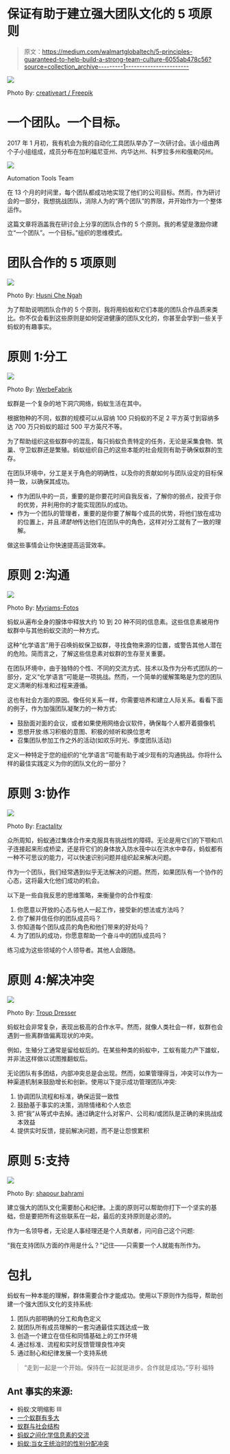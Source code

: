# 保证有助于建立强大团队文化的 5 项原则

> 原文：<https://medium.com/walmartglobaltech/5-principles-guaranteed-to-help-build-a-strong-team-culture-6055ab478c56?source=collection_archive---------1----------------------->

![](img/a9c0b024c40ce5ba56913d8021c81186.png)

Photo By: [creativeart / Freepik](http://www.freepik.com/free-photo/hands-holding-letters-with-sky-background_928718.htm)

# 一个团队。一个目标。

2017 年 1 月初，我有机会为我的自动化工具团队举办了一次研讨会。该小组由两个子小组组成，成员分布在加利福尼亚州、内华达州、科罗拉多州和俄勒冈州。

![](img/d2bd482f4a4002501b7a1b68cd6ab095.png)

Automation Tools Team

在 13 个月的时间里，每个团队都成功地实现了他们的公司目标。然而，作为研讨会的一部分，我想挑战团队，消除人为的“两个团队”的界限，并开始作为一个整体运作。

这篇文章将涵盖我在研讨会上分享的团队合作的 5 个原则。我的希望是激励你建立“一个团队”。一个目标。”组织的思维模式。

# 团队合作的 5 项原则

![](img/fb9577f441f0eb9de268d4e97723ba22.png)

Photo By: [Husni Che Ngah](http://yourshot.nationalgeographic.com/photos/4559276/)

为了帮助说明团队合作的 5 个原则，我将用蚂蚁和它们本能的团队合作品质来类比。你不仅会看到这些原则是如何促进健康的团队文化的，你甚至会学到一些关于蚂蚁的有趣事实。

# 原则 1:分工

![](img/850b8e902bd79568731d4ad74f191b8e.png)

Photo By: [WerbeFabrik](https://pixabay.com/en/ants-insect-forest-red-wood-ant-1308161/)

蚁群是一个复杂的地下洞穴网络，蚂蚁生活在其中。

根据物种的不同，蚁群的规模可以从容纳 100 只蚂蚁的不足 2 平方英寸到容纳多达 700 万只蚂蚁的超过 500 平方英尺不等。

为了帮助组织这些蚁群中的混乱，每只蚂蚁负责特定的任务，无论是采集食物、筑巢、守卫蚁群还是繁殖。蚂蚁组织自己的这些本能的社会规则有助于确保蚁群的生存。

在团队环境中，分工是关于角色的明确性，以及你的贡献如何与团队设定的目标保持一致，以确保其成功。

*   作为团队中的一员，重要的是你要花时间自我反省，了解你的弱点，投资于你的优势，并利用你的才能实现团队的成功。
*   作为一个团队的管理者，重要的是你要了解每个成员的优势，将他们放在成功的位置上，并且*清楚地*传达他们在团队中的角色，这样对分工就有了一致的理解。

做这些事情会让你快速提高运营效率。

# 原则 2:沟通

![](img/db9fd5f06a9cae15178b25b601e6be76.png)

Photo By: [Myriams-Fotos](https://pixabay.com/en/ants-formicidae-garden-ants-lasius-1461069/)

蚂蚁从遍布全身的腺体中释放大约 10 到 20 种不同的信息素。这些信息素被用作蚁群中与其他蚂蚁交流的一种方式。

这种“化学语言”用于召唤蚂蚁保卫蚁群，寻找食物来源的位置，或警告其他人潜在的危险。简而言之，了解这些信息素对蚁群的生存至关重要。

在团队环境中，由于独特的个性、不同的交流方式、技术以及作为分布式团队的一部分，定义“化学语言”可能是一项挑战。然而，一个简单的缓解策略是为您的团队定义清晰的标准和过程来遵循。

这也有社会方面的原因。像任何关系一样，你需要培养和建立人际关系。看看下面的例子，作为加强团队凝聚力的一种方式:

*   鼓励面对面的会议，或者如果使用网络会议软件，确保每个人都开着摄像机
*   思想开放:练习积极的意图、积极的倾听和换位思考
*   召集团队参加工作之外的活动(如欢乐时光、季度团队活动)

定义一种特定于您的组织的“化学语言”可能有助于减少现有的沟通挑战。你将什么样的最佳实践定义为你的团队文化的一部分？

# 原则 3:协作

![](img/2a26f1395db87a0fced4414f4e09fc9a.png)

Photo By: [Fractality](https://www.flickr.com/photos/fractality23/8843866341/)

众所周知，蚂蚁通过集体合作来克服具有挑战性的障碍。无论是用它们的下颚和爪子连接起来形成桥梁，还是将它们的身体放入防水筏中以在洪水中幸存，蚂蚁都有一种不可思议的能力，可以快速识别问题并组织起来解决问题。

作为一个团队，我们经常遇到似乎无法解决的问题。然而，如果团队有一个协作的心态，这将最大化他们成功的机会。

以下是一些自我反思的思维策略，来衡量你的合作程度:

1.  你愿意以开放的心态与他人一起工作，接受新的想法或方法吗？
2.  你了解并信任你的团队成员吗？
3.  你知道每个团队成员的角色和他们带来的好处吗？
4.  为了团队的成功，你愿意帮助一个奋斗中的团队成员吗？

练习成为这些领域的个人领导者。其他人会跟随。

# 原则 4:解决冲突

![](img/91c2fa18a9e20c26515f3a59b9951d15.png)

Photo By: [Troup Dresser](https://www.flickr.com/photos/23271361@N06/6134944209/)

蚂蚁社会非常复杂，表现出极高的合作水平。然而，就像人类社会一样，蚁群也会遇到一些离群值偏离现状的冲突。

例如，生殖分工通常是留给蚁后的。在某些种类的蚂蚁中，工蚁有能力产下雄蚁，并非法这样做以试图推翻蚁后。

无论团队有多团结，内部冲突总是会出现。然而，如果管理得当，冲突可以作为一种渠道机制来鼓励增长和创新。使用以下提示成功管理团队冲突:

1.  协调团队流程和标准，确保运营一致性
2.  鼓励基于事实的决策，消除情绪和个人依恋
3.  把“我”从等式中去掉。通过确定什么对客户、公司和/或团队是正确的来挑战成本效益
4.  提供实时反馈，提前解决问题，而不是让怨恨累积

# 原则 5:支持

![](img/57c752e059e6c538d09bb436a51d6225.png)

Photo By: [shapour bahrami](https://www.flickr.com/photos/shapourbahrami/888791334/)

建立强大的团队文化需要耐心和纪律。上面的原则可以帮助你打下一个坚实的基础，但是要把所有这些联系在一起，最后的支持原则是必须的。

作为一名领导者，无论是人事经理还是个人贡献者，问问自己这个问题:

“我在支持团队方面的作用是什么？”记住——只需要一个人就能有所作为。

# 包扎

蚂蚁有一种本能的理解，群体需要合作才能成功。使用以下原则作为指导，帮助创建一个强大团队文化的支持系统:

1.  团队内部明确的分工和角色定义
2.  就团队所有成员理解的一套沟通最佳实践达成一致
3.  创造一个建立在信任和同情基础上的工作环境
4.  通过标准、流程和实时反馈管理良性冲突
5.  通过耐心和纪律发展一个支持系统

> “走到一起是一个开始。保持在一起就是进步。合作就是成功。”亨利·福特

## Ant 事实的来源:

*   蚂蚁:文明缩影 III
*   [一个蚁群有多大](http://www.theincredibleant.com/ant-how/how-big-is-an-ant-colony)
*   [蚁群与社会结构](https://www.terminix.com/blog/education/what-is-an-ant-colony)
*   [蚂蚁之间化学信息素的交流](http://antark.net/ant-life/ant-communication/pheromones/)
*   [蚂蚁:当女王统治时的性别分配冲突](https://www.ncbi.nlm.nih.gov/pubmed/16461288)